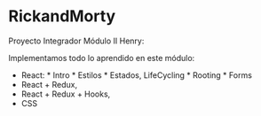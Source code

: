 # RickandMorty
Proyecto Integrador Módulo II Henry:

  Implementamos todo lo aprendido en este módulo:
  - React:
        * Intro
        * Estilos
        * Estados, LifeCycling
        * Rooting
        * Forms
  - React + Redux,
  - React + Redux + Hooks,
  - CSS
